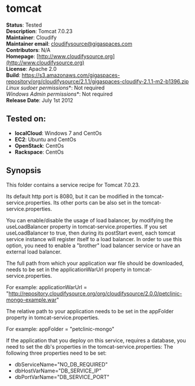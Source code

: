 # tomcat 

**Status**: Tested  
**Description**: Tomcat 7.0.23  
**Maintainer**:       Cloudify  
**Maintainer email**: cloudifysource@gigaspaces.com  
**Contributors**:    N/A    
**Homepage**:   [http://www.cloudifysource.org](http://www.cloudifysource.org)  
**License**:      Apache 2.0   
**Build**: https://s3.amazonaws.com/gigaspaces-repository/org/cloudifysource/2.1.1/gigaspaces-cloudify-2.1.1-m2-b1396.zip  
**Linux* sudoer permissions**:	Not required  
**Windows* Admin permissions**:  Not required    
**Release Date**: July 1st 2012  


Tested on:
--------

* <strong>localCloud</strong>: Windows 7 and CentOs 
* <strong>EC2</strong>: Ubuntu and CentOs 
* <strong>OpenStack</strong>: CentOs 
* <strong>Rackspace</strong>: CentOs 



Synopsis
--------

This folder contains a service recipe for Tomcat 7.0.23.

Its default http port is 8080, but it can be modified in the tomcat-service.properties.
Its other ports can be also set in the tomcat-service.properties.

You can enable/disable the usage of load balancer, by modifying the useLoadBalancer property in tomcat-service.properties.
If you set useLoadBalancer to true, then during its postStart event, each tomcat service instance will register itself to a load balancer.
In order to use this option, you need to enable a "brother" load balancer service or have an external load balancer.

The full path from which your application war file should be downloaded, needs to be set in the applicationWarUrl property in tomcat-service.properties.

For example:
applicationWarUrl = "http://repository.cloudifysource.org/org/cloudifysource/2.0.0/petclinic-mongo-example.war"


The relative path to your application needs to be set in the appFolder property in tomcat-service.properties.

For example:
appFolder = "petclinic-mongo"


If the application that you deploy on this service, requires a database, you need to set the db's properties in the tomcat-service.properties: 
The following three properties need to be set: 
* dbServiceName="NO_DB_REQUIRED"
* dbHostVarName="DB_SERVICE_IP"
* dbPortVarName="DB_SERVICE_PORT"
